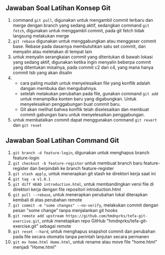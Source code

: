 ## Jawaban Soal Latihan Konsep Git

1.  command `git pull`, digunakan untuk mengambil commit terbaru dan merge dengan branch yang sedang aktif, sedangkan command `git fetch`, digunakan untuk menggambil commit, pada git fetch tidak langsung melakukan merge
2.  `git rebase` digunakan untuk menggabungkan atau menggeser commit base. Rebase pada dasarnya membutuhkan satu set commit, dan menyalin atau meletakan di tempat lain
3.  untuk menyalin serangkaian commit yang ditentukan di bawah lokasi yang sedang aktif, digunakan ketika ingin menyalin beberpa commit yang ditentukan misalnya, pada commit c2 dan c4, yang mana hanya commit tsb yang akan disalin
4.  - cara paling mudah untuk menyelesaikan file yang konflik adalah dangan membuka dan mengubahnya.
    - setelah melakukan perubahan pada file, gunakan command `git add` untuk menampilka konten baru yang digabungkan. Untuk menyelesaikan penggabungan buat commit baru.
    - Git akan melihat bahwa konflik telah diselesaikan dan membuat commit gabungan baru untuk menyelesaikan penggabungan.
5.  untuk membatalkan commit dapat menggunakan command `git revert` dan `git reset`

## Jawaban Soal Latihan Command Git

1.  `git branch -d feature-login`, digunakan untuk menghapus branch feature-login
2.  `git checkout -b feature-register` untuk membuat branch baru feature-register dan berpindah ke branch feature-register
3.  `git stash apply`, untuk menerapkan git stash ke direktori kerja saat ini
4.  `git tag -a v1.0.1`
5.  `git diff HEAD introduction.html`, untuk membandingkan versi file di direktori kerja dengan file repositori introduction.html
6.  `git pull --rebase`, untuk menerapkan perubahan lokal diterapkan kembali di atas perubahan remote
7.  `git commit -m "some changes" --no-verify`, melakukan commit dengan pesan "some change" tanpa menjalankan git hooks
8.  `git remote add upstream https://github.com/hmdnprks/tefa-git-exercise.git`, untuk menetapkan repo GitHub "hmdnprks/tefa-git-exercise.git" sebagai remote
9.  `git reset --hard`, untuk menghapus snapshot commit dan perubahan pada file secara otomatis tanpa perintah lanjutan secara permanen
10. `git mv home.html Home.html`, untuk rename atau move file "home.html" menjadi "Home.html"
